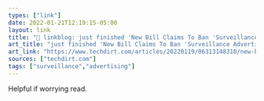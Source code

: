 ```yaml
---
types: ["link"]
date: 2022-01-21T12:19:15-05:00
layout: link
title: "🔗 linkblog: just finished 'New Bill Claims To Ban 'Surveillance Advertising,' But Doesn't Actually Do It | Techdirt'"
art_title: "just finished 'New Bill Claims To Ban 'Surveillance Advertising,' But Doesn't Actually Do It | Techdirt"
art_link: "https://www.techdirt.com/articles/20220119/06313148310/new-bill-claims-to-ban-surveillance-advertising-doesnt-actually-do-it.shtml"
sources: ["techdirt.com"]
tags: ["surveillance","advertising"]
---
```

Helpful if worrying read.
